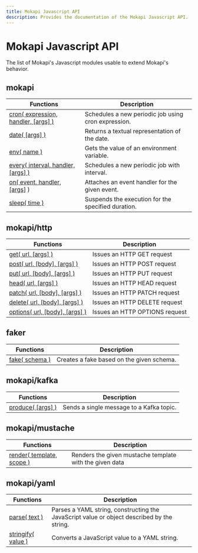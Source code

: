 ```yaml
---
title: Mokapi Javascript API
description: Provides the documentation of the Mokapi Javascript API.
---
```

# Mokapi Javascript API

The list of Mokapi's Javascript modules usable to extend Mokapi's behavior.

## mokapi

| Functions                                                                    | Description                                         |
|------------------------------------------------------------------------------|-----------------------------------------------------|
| [cron( expression, handler, \[args\] )](/docs/javascript-api/mokapi/cron.md) | Schedules a new periodic job using cron expression. |
| [date( \[args\] )](/docs/javascript-api/mokapi/date.md)                      | Returns a textual representation of the date.       |
| [env( name )](/docs/javascript-api/mokapi/env.md)                            | Gets the value of an environment variable.          |
| [every( interval, handler, \[args\] )](/docs/javascript-api/mokapi/every.md) | Schedules a new periodic job with interval.         |
| [on( event, handler, \[args\]](/docs/javascript-api/mokapi/on.md) )          | Attaches an event handler for the given event.      |
| [sleep( time )](/docs/javascript-api/mokapi/sleep.md)                        | Suspends the execution for the specified duration.  |

## mokapi/http

| Functions                                                                        | Description                    |
|----------------------------------------------------------------------------------|--------------------------------|
| [get( url, \[args\] )](/docs/javascript-api/mokapi-http/get.md)                  | Issues an HTTP GET request     |
| [post( url, \[body\], \[args\] )](/docs/javascript-api/mokapi-http/post.md)      | Issues an HTTP POST request    |
| [put( url, \[body\], \[args\] )](/docs/javascript-api/mokapi-http/put.md)        | Issues an HTTP PUT request     |
| [head( url, \[args\] )](/docs/javascript-api/mokapi-http/head.md)                | Issues an HTTP HEAD request    |
| [patch( url, \[body\], \[args\] )](/docs/javascript-api/mokapi-http/patch.md)    | Issues an HTTP PATCH request   |
| [delete( url, \[body\], \[args\] )](/docs/javascript-api/mokapi-http/delete.md)  | Issues an HTTP DELETE request  |
| [options( url, \[body\], \[args\] )](/docs/javascript-api/mokapi-http/option.md) | Issues an HTTP OPTIONS request |

## faker

| Functions                                                   | Description                                |
|-------------------------------------------------------------|--------------------------------------------|
| [fake( schema )](/docs/javascript-api/mokapi-faker/fake.md) | Creates a fake based on the given schema.  |

## mokapi/kafka

| Functions                                                           | Description                               |
|---------------------------------------------------------------------|-------------------------------------------|
| [produce( \[args\] )](/docs/javascript-api/mokapi-kafka/produce.md) | Sends a single message to a Kafka topic.  |

## mokapi/mustache

| Functions                                                                   | Description                                              |
|-----------------------------------------------------------------------------|----------------------------------------------------------|
| [render( template, scope )](/docs/javascript-api/mokapi-mustache/render.md) | Renders the given mustache template with the given data  |

## mokapi/yaml

| Functions                                                           | Description                                                                                |
|---------------------------------------------------------------------|--------------------------------------------------------------------------------------------|
| [parse( text )](/docs/javascript-api/mokapi-yaml/parse.md)          | Parses a YAML string, constructing the JavaScript value or object described by the string. |
| [stringify( value )](/docs/javascript-api/mokapi-yaml/stringify.md) | Converts a JavaScript value to a YAML string.                                              |




